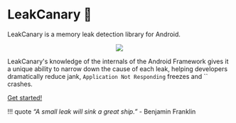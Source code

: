 # LeakCanary 🐤

LeakCanary is a memory leak detection library for Android.

<p align="center">
<img src="images/screenshot-2.0.png" />
</p>

LeakCanary's knowledge of the internals of the Android Framework gives it a unique ability to narrow
down the cause of each leak, helping developers dramatically reduce jank, `Application Not Responding`
freezes and `` crashes.

[Get started!](getting_started.md)

!!! quote
    *“A small leak will sink a great ship.”* - Benjamin Franklin

